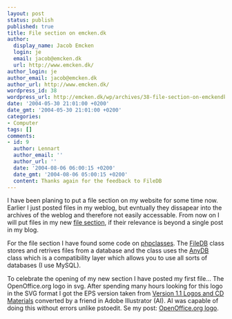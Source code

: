 ```yaml
---
layout: post
status: publish
published: true
title: File section on emcken.dk
author:
  display_name: Jacob Emcken
  login: je
  email: jacob@emcken.dk
  url: http://www.emcken.dk/
author_login: je
author_email: jacob@emcken.dk
author_url: http://www.emcken.dk/
wordpress_id: 38
wordpress_url: http://emcken.dk/wp/archives/38-file-section-on-emckendk.html
date: '2004-05-30 21:01:00 +0200'
date_gmt: '2004-05-30 21:01:00 +0200'
categories:
- Computer
tags: []
comments:
- id: 9
  author: Lennart
  author_email: ''
  author_url: ''
  date: '2004-08-06 06:00:15 +0200'
  date_gmt: '2004-08-06 05:00:15 +0200'
  content: Thanks again for the feedback to FileDB
---
```

I have been planing to put a file section on my website for some time now.
Earlier I just posted files in my weblog,
but evntually they dissapear into the archives of the weblog and therefore not easily accessable.
From now on I will put files in my new <a href="/public/files/">file section</a>,
if their relevance is beyond a single post in my blog.

For the file section I have found some code on <a href="http://www.phpclasses.org/">phpclasses</a>.
The <a href="http://www.phpclasses.org/browse.html/package/930.html">FileDB</a> class stores and retrives files from a database and the class uses the <a href="http://www.phpclasses.org/browse/package/846.html">AnyDB</a> class which is a compatibility layer which allows you to use all sorts of databases (I use MySQL).

To celebrate the opening of my new section I have posted my first file...
The OpenOffice.org logo in svg. After spending many hours looking for this logo in the SVG format I got the EPS version taken from <a href="http://www.ooodocs.org/graphics/1.1/index.html">Version 1.1 Logos and CD Materials</a> converted by a friend in Adobe Illustrator (AI). AI was capable of doing this without errors unlike pstoedit. Se my post: [OpenOffice.org logo][1].


[1]: 2004-03-19-openofficeorg-logo.md
